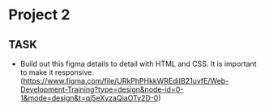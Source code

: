 # Project 2

## TASK

-   Build out this figma details to detail with HTML and CSS. It is important to make it responsive. (https://www.figma.com/file/URkPhPHkkWREdiIB21uvfE/Web-Development-Training?type=design&node-id=0-1&mode=design&t=qj5eXyzaQiaOTy2D-0)
